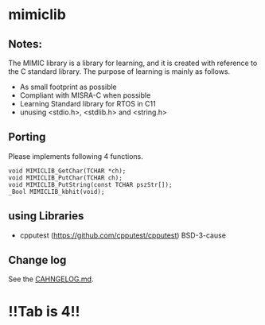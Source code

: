 # mimiclib


 ## Notes:
 The MIMIC library is a library for learning, and it is created with reference 
 to the C standard library. The purpose of learning is mainly as follows.
 * As small footprint as possible
 * Compliant with MISRA-C when possible
 * Learning Standard library for RTOS in C11
 * unusing <stdio.h>, <stdlib.h> and <string.h>

## Porting
Please implements following 4 functions.

```
void MIMICLIB_GetChar(TCHAR *ch);
void MIMICLIB_PutChar(TCHAR ch);
void MIMICLIB_PutString(const TCHAR pszStr[]);
_Bool MIMICLIB_kbhit(void);
```

 ## using Libraries
 * cpputest (https://github.com/cpputest/cpputest) BSD-3-cause
  
 ## Change log
 See the [CAHNGELOG.md](https://github.com/tkashi-github/mimiclib/blob/master/CHANGELOG.md).

# !!Tab is 4!!
 